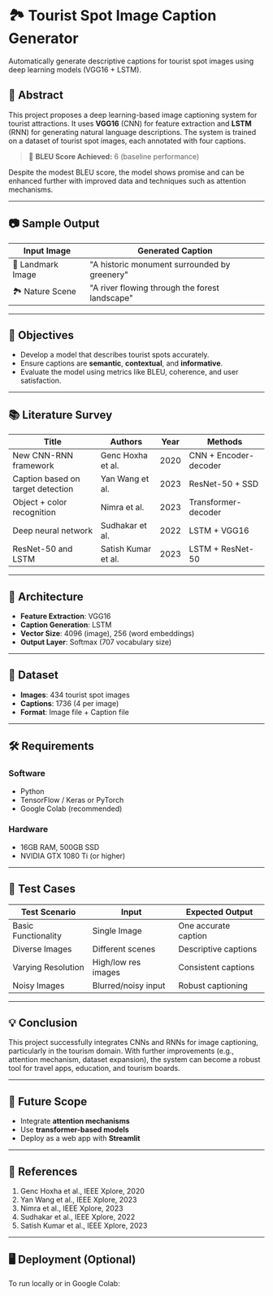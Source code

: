 
# 🏞️ Tourist Spot Image Caption Generator

Automatically generate descriptive captions for tourist spot images using deep learning models (VGG16 + LSTM).

## 📌 Abstract

This project proposes a deep learning-based image captioning system for tourist attractions. It uses **VGG16** (CNN) for feature extraction and **LSTM** (RNN) for generating natural language descriptions. The system is trained on a dataset of tourist spot images, each annotated with four captions.

> 📝 **BLEU Score Achieved:** 6 (baseline performance)

Despite the modest BLEU score, the model shows promise and can be enhanced further with improved data and techniques such as attention mechanisms.

---

## 📷 Sample Output

| Input Image | Generated Caption |
|-------------|--------------------|
| 🏰 Landmark Image | "A historic monument surrounded by greenery" |
| 🏞️ Nature Scene | "A river flowing through the forest landscape" |

---

## 🎯 Objectives

- Develop a model that describes tourist spots accurately.
- Ensure captions are **semantic**, **contextual**, and **informative**.
- Evaluate the model using metrics like BLEU, coherence, and user satisfaction.

---

## 📚 Literature Survey

| Title | Authors | Year | Methods |
|-------|---------|------|---------|
| New CNN-RNN framework | Genc Hoxha et al. | 2020 | CNN + Encoder-decoder |
| Caption based on target detection | Yan Wang et al. | 2023 | ResNet-50 + SSD |
| Object + color recognition | Nimra et al. | 2023 | Transformer-decoder |
| Deep neural network | Sudhakar et al. | 2022 | LSTM + VGG16 |
| ResNet-50 and LSTM | Satish Kumar et al. | 2023 | LSTM + ResNet-50 |

---

## 🧠 Architecture

- **Feature Extraction**: VGG16
- **Caption Generation**: LSTM
- **Vector Size**: 4096 (image), 256 (word embeddings)
- **Output Layer**: Softmax (707 vocabulary size)

---

## 📂 Dataset

- **Images**: 434 tourist spot images  
- **Captions**: 1736 (4 per image)  
- **Format**: Image file + Caption file  

---

## 🛠 Requirements

### Software
- Python
- TensorFlow / Keras or PyTorch
- Google Colab (recommended)

### Hardware
- 16GB RAM, 500GB SSD
- NVIDIA GTX 1080 Ti (or higher)

---

## 🧪 Test Cases

| Test Scenario | Input | Expected Output |
|---------------|-------|-----------------|
| Basic Functionality | Single Image | One accurate caption |
| Diverse Images | Different scenes | Descriptive captions |
| Varying Resolution | High/low res images | Consistent captions |
| Noisy Images | Blurred/noisy input | Robust captioning |

---

## 💡 Conclusion

This project successfully integrates CNNs and RNNs for image captioning, particularly in the tourism domain. With further improvements (e.g., attention mechanism, dataset expansion), the system can become a robust tool for travel apps, education, and tourism boards.

---

## 🚀 Future Scope

- Integrate **attention mechanisms**
- Use **transformer-based models**
- Deploy as a web app with **Streamlit**

---

## 📑 References

1. Genc Hoxha et al., IEEE Xplore, 2020  
2. Yan Wang et al., IEEE Xplore, 2023  
3. Nimra et al., IEEE Xplore, 2023  
4. Sudhakar et al., IEEE Xplore, 2022  
5. Satish Kumar et al., IEEE Xplore, 2023

---

## 🖥️ Deployment (Optional)

To run locally or in Google Colab:




